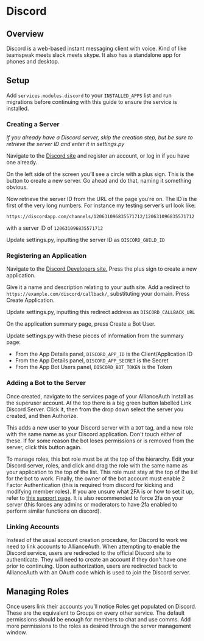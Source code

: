 # Discord
## Overview
Discord is a web-based instant messaging client with voice. Kind of like teamspeak meets slack meets skype. It also has a standalone app for phones and desktop.

## Setup

Add `services.modules.discord` to your `INSTALLED_APPS` list and run migrations before continuing with this guide to ensure the service is installed.

### Creating a Server
*If you already have a Discord server, skip the creation step, but be sure to retrieve the server ID and enter it in settings.py*

Navigate to the [Discord site](https://discordapp.com/) and register an account, or log in if you have one already.

On the left side of the screen you’ll see a circle with a plus sign. This is the button to create a new server. Go ahead and do that, naming it something obvious.

Now retrieve the server ID from the URL of the page you’re on. The ID is the first of the very long numbers. For instance my testing server’s url look like:

    https://discordapp.com/channels/120631096835571712/120631096835571712

with a server ID of `120631096835571712`

Update settings.py, inputting the server ID as `DISCORD_GUILD_ID`

### Registering an Application

Navigate to the [Discord Developers site.](https://discordapp.com/developers/applications/me) Press the plus sign to create a new application.

Give it a name and description relating to your auth site. Add a redirect to `https://example.com/discord/callback/`, substituting your domain. Press Create Application.

Update settings.py, inputting this redirect address as `DISCORD_CALLBACK_URL`

On the application summary page, press Create a Bot User.

Update settings.py with these pieces of information from the summary page:
 - From the App Details panel, `DISCORD_APP_ID` is the Client/Application ID
 - From the App Details panel, `DISCORD_APP_SECRET` is the Secret
 - From the App Bot Users panel, `DISCORD_BOT_TOKEN` is the Token

### Adding a Bot to the Server
Once created, navigate to the services page of your AllianceAuth install as the superuser account. At the top there is a big green button labelled Link Discord Server. Click it, then from the drop down select the server you created, and then Authorize.

This adds a new user to your Discord server with a `BOT` tag, and a new role with the same name as your Discord application. Don't touch either of these. If for some reason the bot loses permissions or is removed from the server, click this button again.

To manage roles, this bot role must be at the top of the hierarchy. Edit your Discord server, roles, and click and drag the role with the same name as your application to the top of the list. This role must stay at the top of the list for the bot to work.  Finally, the owner of the bot account must enable 2 Factor Authentication (this is required from discord for kicking and modifying member roles).  If you are unsure what 2FA is or how to set it up, refer to [this support page](https://support.discordapp.com/hc/en-us/articles/219576828).  It is also recommended to force 2fa on your server (this forces any admins or moderators to have 2fa enabled to perform similar functions on discord).

### Linking Accounts
Instead of the usual account creation procedure, for Discord to work we need to link accounts to AllianceAuth. When attempting to enable the Discord service, users are redirected to the official Discord site to authenticate. They will need to create an account if they don't have one prior to continuing. Upon authorization, users are redirected back to AllianceAuth with an OAuth code which is used to join the Discord server.

## Managing Roles
Once users link their accounts you’ll notice Roles get populated on Discord. These are the equivalent to Groups on every other service. The default permissions should be enough for members to chat and use comms. Add more permissions to the roles as desired through the server management window.
